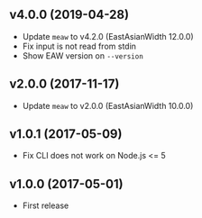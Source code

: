 ## v4.0.0 (2019-04-28)
- Update `meaw` to v4.2.0 (EastAsianWidth 12.0.0)
- Fix input is not read from stdin
- Show EAW version on `--version`

## v2.0.0 (2017-11-17)
- Update `meaw` to v2.0.0 (EastAsianWidth 10.0.0)

## v1.0.1 (2017-05-09)
- Fix CLI does not work on Node.js <= 5

## v1.0.0 (2017-05-01)
- First release
